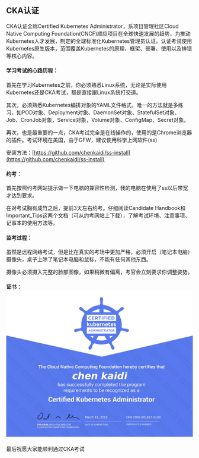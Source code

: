 ## CKA认证

CKA认证全称Certified Kubernetes Administrator，系项目管理社区Cloud Native Computing Foundation\(CNCF\)顺应项目在全球快速发展的趋势，为推动Kubernetes人才发展，制定的全球标准化Kubernetes管理员认证。认证考试使用Kubernetes原生版本，范围覆盖Kubernetes的原理、框架、部署、使用以及排错等核心内容。

#### 学习考试的心路历程：

首先在学习Kubernetes之前，你必须熟悉Linux系统，无论是实际使用Kubernetes还是CKA考试，都是直接跟Linux系统打交道。

其次，必须熟悉Kubernetes编排对象的YAML文件格式，唯一的方法就是多练习，如POD对象、Deployment对象、DaemonSet对象、StatefulSet对象、Job、CronJob对象，Service对象，Volume对象、ConfigMap、Secret对象。

再次，也是最重要的一点，CKA考试完全是在线操作的，使用的是Chrome浏览器的插件。考试环境在美国，由于GFW，建议使用科学上网软件\(ss\)

安装方法：[https://github.com/chenkaidi/ss-install](https://github.com/chenkaidi/ss-install)

#### 约考：

首先按照约考网站提示做一下电脑的兼容性检测，我的电脑在使用了ss以后带宽才达到要求。

在对考试胸有成竹之后，提前3天左右约考。仔细阅读Candidate Handbook和Important\_Tips这两个文档（可从约考网站上下载），了解考试环境、注意事项、记事本的使用方法等。

#### 监考过程：

虽然是远程网络考试，但是比在真实的考场中更加严格，必须开启（笔记本电脑）摄像头，桌子上除了笔记本电脑和鼠标，不能有任何其他东西。

摄像头必须摄入完整的脸部图像，如果稍微有偏离，考官会立刻要求你调整姿势。

#### 证书：![](/assets/CKA证书.jpg)

最后祝愿大家能顺利通过CKA考试

